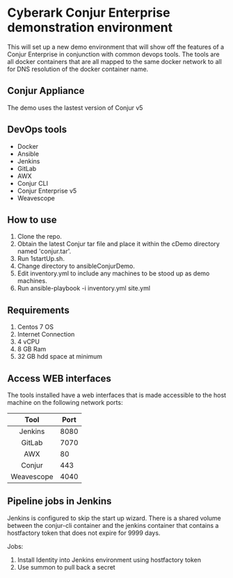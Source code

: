 # Cyberark Conjur Enterprise demonstration environment

This will set up a new demo environment that will show off the features of a Conjur Enterprise in conjunction with common devops tools.  The tools are all docker containers that are all mapped to the same docker network to all for DNS resolution of the docker container name.

## Conjur Appliance

The demo uses the lastest version of Conjur v5

## DevOps tools

* Docker
* Ansible
* Jenkins
* GitLab
* AWX
* Conjur CLI 
* Conjur Enterprise v5
* Weavescope

## How to use

1. Clone the repo.
2. Obtain the latest Conjur tar file and place it within the cDemo directory named 'conjur.tar'.
3. Run 1startUp.sh.
4. Change directory to ansibleConjurDemo.
5. Edit inventory.yml to include any machines to be stood up as demo machines.
6. Run ansible-playbook -i inventory.yml site.yml

## Requirements

1. Centos 7 OS
2. Internet Connection
3. 4 vCPU
4. 8 GB Ram
5. 32 GB hdd space at minimum

## Access WEB interfaces

The tools installed have a web interfaces that is made accessible to the host machine on the following network ports:

|    Tool    	| Port 	|
|:----------:	|------	|
|   Jenkins  	| 8080 	|
|   GitLab   	| 7070 	|
|     AWX    	| 80   	|
| Conjur     	| 443  	|
| Weavescope 	| 4040 	|

## Pipeline jobs in Jenkins

Jenkins is configured to skip the start up wizard. There is a shared volume between the conjur-cli container and the jenkins container that contains a hostfactory token that does not expire for 9999 days. 

Jobs:
1. Install Identity into Jenkins environment using hostfactory token
2. Use summon to pull back a secret
